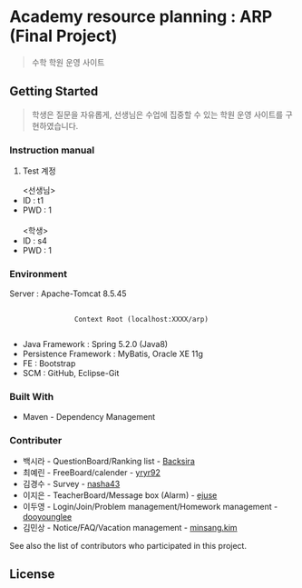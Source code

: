 <div>

<h1>Academy resource planning : ARP (Final Project)</h1>

<blockquote>
        <p>수학 학원 운영 사이트</p>
</blockquote>

<h2>Getting Started</h2>

<blockquote>
        <p>학생은 질문을 자유롭게, 선생님은 수업에 집중할 수 있는 학원 운영 사이트를 구현하였습니다.</p>
</blockquote>

<h3>Instruction manual</h3>

<ol>
        <li>Test 계정</li>
</ol>
<ul>
        <선생님>
        <li>ID : t1</li>
        <li>PWD : 1</li>
        <br>
        <학생>
        <li>ID : s4</li>
        <li>PWD : 1</li>
</ul>

<h3>Environment</h3>

<p>Server : Apache-Tomcat 8.5.45</p>

<pre>
        <code>
                Context Root (localhost:XXXX/arp)
        </code>
</pre>

<ul>
        <li>Java Framework : Spring 5.2.0 (Java8)</li>
        <li>Persistence Framework : MyBatis, Oracle XE 11g</li>
        <li>FE : Bootstrap</li>
        <li>SCM : GitHub, Eclipse-Git</li>
</ul>

<h3>Built With</h3>

<ul>
        <li>Maven - Dependency Management</li>
</ul>

<h3>Contributer</h3>

<ul>
        <li>
                백시라 - QuestionBoard/Ranking list - 
                <a href="https://github.com/Backsira">Backsira</a>
        </li>
        <li>
                최예린 - FreeBoard/calender - 
                <a href="https://github.com/yryr92">yryr92</a>
        </li>
        <li>
                김경수 - Survey - 
                <a href="https://github.com/nasha43">nasha43</a>
        </li>
        <li>
                이지은 - TeacherBoard/Message box (Alarm) - 
                <a href="https://github.com/ejuse">ejuse</a>
        </li>
        <li>
                이두영 - Login/Join/Problem management/Homework management - 
                <a href="https://github.com/dooyounglee">dooyounglee</a>
        </li>
        <li>
                김민상 - Notice/FAQ/Vacation management - 
                <a href="https://github.com/minsang.kim">minsang.kim</a>
        </li>
</ul>

<p>
        See also the list of contributors who participated in this project.
</p>

<h2>License</h2>

</div>
